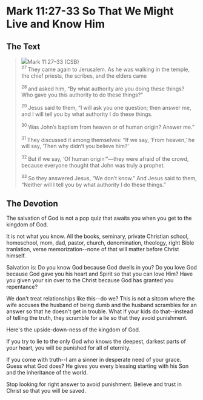 # Mark 11:27-33 So That We Might Live and Know Him

## The Text

><img class="intro-right" src="/images/art-mark.jpg">Mark 11:27–33 (CSB)  
><sup> 27 </sup> They came again to Jerusalem. As he was walking in the temple, the chief priests, the scribes, and the elders came 
>
><sup> 28 </sup> and asked him, “By what authority are you doing these things? Who gave you this authority to do these things?” 
>
><sup> 29 </sup> Jesus said to them, “I will ask you one question; then answer me, and I will tell you by what authority I do these things. 
>
><sup> 30 </sup> Was John’s baptism from heaven or of human origin? Answer me.” 
>
><sup> 31 </sup> They discussed it among themselves: “If we say, ‘From heaven,’ he will say, ‘Then why didn’t you believe him?’ 
>
><sup> 32 </sup> But if we say, ‘Of human origin’”—they were afraid of the crowd, because everyone thought that John was truly a prophet. 
>
><sup> 33 </sup> So they answered Jesus, “We don’t know.” And Jesus said to them, “Neither will I tell you by what authority I do these things.”

## The Devotion

The salvation of God is not a pop quiz that awaits you when you get to the kingdom of God.

It is not what you know. All the books, seminary, private Christian school, homeschool, mom, dad, pastor, church, denomination, theology, right Bible tranlation, verse memorization--none of that will matter before Christ himself.

Salvation is: Do you know God because God dwells in you? Do you love God because God gave you his heart and Spirit so that you can love Him? Have you given your sin over to the Christ because God has granted you repentance?

We don't treat relationships like this--do we? This is not a sitcom where the wife accuses the husband of being dumb and the husband scrambles for an answer so that he doesn't get in trouble. What if your kids do that--instead of telling the truth, they scramble for a lie so that they avoid punishment.

Here's the upside-down-ness of the kingdom of God.

If you try to lie to the only God who knows the deepest, darkest parts of your heart, you will be punished for all of eternity.

If you come with truth--I am a sinner in desperate need of your grace. Guess what God does? He gives you every blessing starting with his Son and the inheritance of the world.

Stop looking for right answer to avoid punishment. Believe and trust in Christ so that you will be saved.
